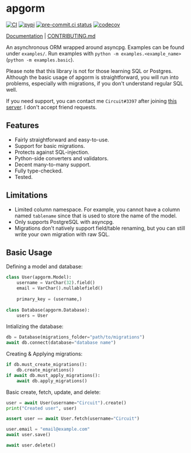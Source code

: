 # apgorm
[![CI](https://github.com/TrigonDev/apgorm/actions/workflows/ci.yml/badge.svg)](https://github.com/TrigonDev/apgorm/actions/workflows/ci.yml)
[![pypi](https://github.com/TrigonDev/apgorm/actions/workflows/pypi.yml/badge.svg)](https://pypi.org/project/apgorm)
[![pre-commit.ci status](https://results.pre-commit.ci/badge/github/TrigonDev/apgorm/main.svg)](https://results.pre-commit.ci/latest/github/TrigonDev/apgorm/main)
[![codecov](https://codecov.io/gh/TrigonDev/apgorm/branch/main/graph/badge.svg?token=LEY276K4NS)](https://codecov.io/gh/TrigonDev/apgorm)

[Documentation](https://github.com/trigondev/apgorm/wiki) | [CONTRIBUTING.md](https://github.com/trigondev/.github/tree/main/CONTRIBUTING.md)

An asynchronous ORM wrapped around asyncpg. Examples can be found under `examples/`. Run examples with `python -m examples.<example_name>` (`python -m examples.basic`).

Please note that this library is not for those learning SQL or Postgres. Although the basic usage of apgorm is straightforward, you will run into problems, especially with migrations, if you don't understand regular SQL well.

If you need support, you can contact me `Circuit#3397` after joining [this server](https://discord.gg/dGAzZDaTS9). I don't accept friend requests.

## Features
 - Fairly straightforward and easy-to-use.
 - Support for basic migrations.
 - Protects against SQL-injection.
 - Python-side converters and validators.
 - Decent many-to-many support.
 - Fully type-checked.
 - Tested.

## Limitations
 - Limited column namespace. For example, you cannot have a column named `tablename` since that is used to store the name of the model.
 - Only supports PostgreSQL with asyncpg.
 - Migrations don't natively support field/table renaming, but you can still write your own migration with raw SQL.

## Basic Usage
Defining a model and database:
```py
class User(apgorm.Model):
    username = VarChar(32).field()
    email = VarChar().nullablefield()
    
    primary_key = (username,)
    
class Database(apgorm.Database):
    users = User
```

Intializing the database:
```py
db = Database(migrations_folder="path/to/migrations")
await db.connect(database="database name")
```

Creating & Applying migrations:
```py
if db.must_create_migrations():
    db.create_migrations()
if await db.must_apply_migrations():
    await db.apply_migrations()
```

Basic create, fetch, update, and delete:
```py
user = await User(username="Circuit").create()
print("Created user", user)

assert user == await User.fetch(username="Circuit")

user.email = "email@example.com"
await user.save()

await user.delete()
```
